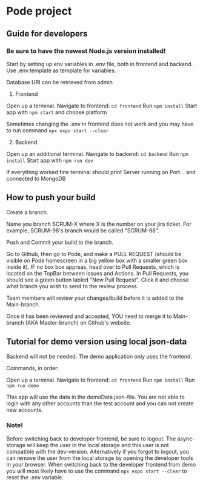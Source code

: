 # Pode project

## Guide for developers

### Be sure to have the newest Node.js version installed!

Start by setting up env variables in .env file, both in frontend and backend. 
Use .env.template as template for variables. 

Database URI can be retrieved from admin

1. Frontend

Open up a terminal.
Navigate to frontend: ```cd frontend```
Run ```npm install```
Start app with ```npm start``` and choose platform

Sometimes changing the .env in frontend does not work and you may have to run command ```npx expo start --clear```

2. Backend

Open up an additional terminal.
Navigate to backend: ```cd backend```
Run ```npm install```
Start app with ```npm run dev```

If everything worked fine terminal should print Server running on Port... and connected to MongoDB

## How to push your build

Create a branch.

Name you branch SCRUM-X where X is the number on your jira ticket. For example, SCRUM-98's branch would be called "SCRUM-98".

Push and Commit your build to the branch.

Go to Github, then go to Pode, and make a PULL REQUEST (should be visible on Pode homescreen in a big yellow box with a smaller green box inside it).
IF no box box appreas, head over to Pull Requests, which is located on the TopBar between Issues and Actions. In Pull Requests, you should see a green button labled "New Pull Request". Click it and choose what branch you wish to send to the review process.

Team members will review your changes/build before it is added to the Main-branch.

Once it has been reviewed and accepted, YOU need to merge it to Main-branch (AKA Master-branch) on Github's website.

## Tutorial for demo version using local json-data

Backend will not be needed. The demo application only uses the frontend.

Commands, in order:

Open up a terminal.
Navigate to frontend: ```cd frontend```
Run ```npm install```
Run ```npm run demo```

This app will use the data in the demoData.json-file. You are not able to login with any other accounts than the test account and you can not create new accounts.

### Note!
Before switching back to developer frontend, be sure to logout. The async-storage will keep the user in the local storage and this user is not compatible with the dev-version.
Alternatively if you forgot to logout, you can remove the user from the local storage by opening the developer tools in your browser.
When switching back to the developer frontend from demo you will most likely have to use the command ```npx expo start --clear``` to reset the .env variable.